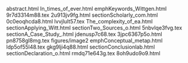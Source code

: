 abstract.html
In_times_of_ever.html
emphKeywords_Wittgen.html
9r7d3314m88.tex
2u913jv9fg.html
sectionScholarly_com.html
0c0eoqhcda8.html
lvvjlult57.tex
The_complexity_of_ea.html
sectionApplying_Witt.html
sectionTwo_Sources_o.html
5nbvlqe3fvg.tex
sectionA_Case_Study_.html
jdenusp7c68.tex
3jpc6367p5o.html
pn8758gl8mg.tex
figures/image2
emphConceptual_metap.html
ldp5of55l48.tex
gkg9lji4q88.html
sectionConclusionlab.html
sectionDeclaration_o.html
rmdq71e643g.tex
8oh9udo9o9.html
